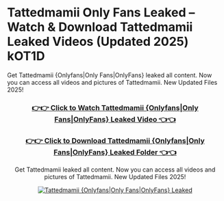 # Tattedmamii Only Fans Leaked – Watch & Download Tattedmamii Leaked Videos (Updated 2025) kOT1D

Get Tattedmamii {Onlyfans|Only Fans|OnlyFans} leaked all content. Now you can access all videos and pictures of Tattedmamii. New Updated Files 2025!  
<div align="center">
  
### [👉👉 Click to Watch Tattedmamii {Onlyfans|Only Fans|OnlyFans} Leaked Video 👈👈](https://links2leaks.com/tattedmamii)  
### [👉👉 Click to Download Tattedmamii {Onlyfans|Only Fans|OnlyFans} Leaked Folder 👈👈](https://links2leaks.com/tattedmamii)  

Get Tattedmamii leaked all content. Now you can access all videos and pictures of Tattedmamii. New Updated Files 2025!  

[![Tattedmamii {Onlyfans|Only Fans|OnlyFans} Leaked](https://i.ibb.co/93hzkbrt/l2l.gif)](https://links2leaks.com/tattedmamii)  

</div>
